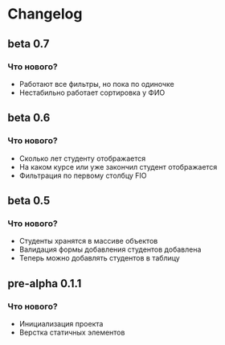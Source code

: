 # Changelog

## beta 0.7

### Что нового?

- Работают все фильтры, но пока по одиночке
- Нестабильно работает сортировка у ФИО


## beta 0.6

### Что нового?

- Сколько лет студенту отображается
- На каком курсе или уже закончил студент отображается
- Фильтрация по первому столбцу FIO

## beta 0.5

### Что нового?

- Студенты хранятся в массиве объектов
- Валидация формы добавления студентов добавлена
- Теперь можно добавлять студентов в таблицу

## pre-alpha 0.1.1

### Что нового?

- Инициализация проекта
- Верстка статичных элементов
